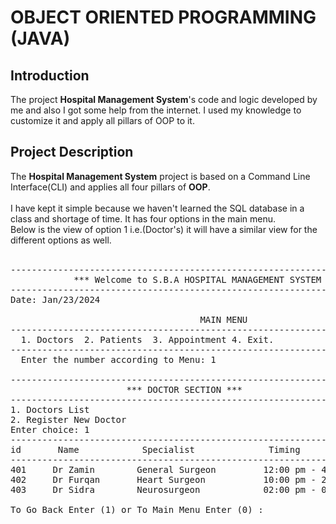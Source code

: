 # OBJECT ORIENTED PROGRAMMING (JAVA)

## Introduction
The project **Hospital Management System**'s code and logic developed by me and also I got some help from the internet. I used my knowledge to customize it and apply all pillars of OOP to it.

##  Project Description
The **Hospital Management System** project is based on a Command Line Interface(CLI) and applies all four pillars of **OOP**. <br><br>
I have kept it simple because we haven't learned the SQL database in a class and shortage of time.
It has four options in the main menu.<br>
Below is the view of option 1 i.e.(Doctor's) it will have a similar view for the different options as well.
<br> <br>

<pre>
--------------------------------------------------------------------------------
            *** Welcome to S.B.A HOSPITAL MANAGEMENT SYSTEM  ***
--------------------------------------------------------------------------------  
Date: Jan/23/2024                                            Time: 08:52 pm     

                                    MAIN MENU
-----------------------------------------------------------------------------------
  1. Doctors  2. Patients  3. Appointment 4. Exit.
-----------------------------------------------------------------------------------
  Enter the number according to Menu: 1
  
--------------------------------------------------------------------------------
                      *** DOCTOR SECTION ***
--------------------------------------------------------------------------------
1. Doctors List
2. Register New Doctor
Enter choice: 1
-------------------------------------------------------------------------------------------------------------------
id       Name            Specialist              Timing                  Days                    Room No.
-------------------------------------------------------------------------------------------------------------------
401     Dr Zamin        General Surgeon         12:00 pm - 4:00 pm      Mon - Wed - Thur        FRF-105
402     Dr Furqan       Heart Surgeon           10:00 pm - 2:00 pm      Wed - Thur - Sun        FRF-101
403     Dr Sidra        Neurosurgeon            02:00 pm - 08:00 pm     Mon - Wed - Sun         SNF-109

To Go Back Enter (1) or To Main Menu Enter (0) :


</pre>

